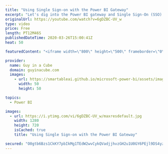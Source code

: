 ```yaml
---
title: "Using Single Sign-on with the Power BI Gateway"
excerpt: "Let's dig into the Power BI gateway and Single Sign-On (SSO) using Kerberos!  This can be used for both DirectQuery and refreshing a Power BI dataset.  Documentation: https://docs.microsoft.com/power-bi/service-gateway-sso-overview  📢 Become a member: https://guyinacu.be/membership   *******************"
originalUrl: https://youtube.com/watch?v=6gDZBC-UV_w
type: video
price: Free
length: PT12M46S
publishedDateTime: 2020-03-26T15:00:41Z
heat: 50

featuredContent: "<iframe width=\"800\" height=\"500\" frameborder=\"0\" src=\"https://www.youtube.com/embed/6gDZBC-UV_w\" allow=\"accelerometer; autoplay; encrypted-media; gyroscope; picture-in-picture\" allowfullscreen></iframe>"

provider:
  name: Guy in a Cube
  domain: guyinacube.com
  images:
    - url: https://smartableai.github.io/microsoft-power-bi/assets/images/organizations/guyinacube.com-50x50.jpg
      width: 50
      height: 50

topics:
  - Power BI

images:
  - url: https://i.ytimg.com/vi/6gDZBC-UV_w/maxresdefault.jpg
    width: 1280
    height: 720
    isCached: true
    title: "Using Single Sign-on with the Power BI Gateway"

secured: "O0gtb6Bzs1CkKY7pbIkMg1TEdW2wvCykQVadjjhvzGH2u1U0GY6PEjl9DS4yzLXXw0Gwbn/85mfctrW+yE6d1/rGHnggfDtxr9327vjLI+kJb+BAH+fqqGfHSMkxSuKJZ8eMr4M4bYHJhDlDg98acCuB5WKlWJ+PAxdJ7BTIxXWLbpF5r38Kpy73OWH7YmE/ATKIOVRxpAHouQQ4AboQul2dDS27Bl6FkZ9Ua/yumwBi0/kcuaE+/+u4CMQXbcQqQKSi2O6QDdaHDKcB4PohNAMh35R8fE4rhU+9Si7BiNH8p/yXD7SbLLxsoCCf6fLJsdLT047rAWpydFZ0sRRmQUVnXfzVm7CUwdyd5IG2UKxaZUOGvoonYiQ6N2+vocvIkkpy7ZSjCBMZc8B6TPi5hIGDmQtKtR9cRh3qdAArVd4=;qHTRRRfsHWN6eA2PyS8BbA=="
---
```


